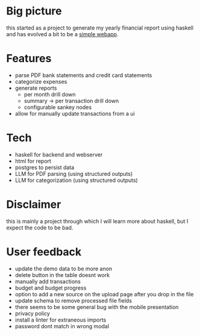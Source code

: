 # Big picture

this started as a project to generate my yearly financial report using haskell
and has evolved a bit to be a [simple webapp](https://myfinancereport.com/).

# Features

- parse PDF bank statements and credit card statements
- categorize expenses
- generate reports
  - per month drill down
  - summary -> per transaction drill down
  - configurable sankey nodes
- allow for manually update transactions from a ui

# Tech

- haskell for backend and webserver
- html for report
- postgres to persist data
- LLM for PDF parsing (using structured outputs)
- LLM for categorization (using structured outputs)

# Disclaimer

this is mainly a project through which I will learn more about haskell, but I expect the code to be bad.

# User feedback

- update the demo data to be more anon
- delete button in the table doesnt work
- manually add transactions
- budget and budget progress
- option to add a new source on the upload page after you drop in the file
- update schema to remove processed file fields
- there seems to be some general bug with the mobile presentation
- privacy policy
- install a linter for extraneous imports
- password dont match in wrong modal
